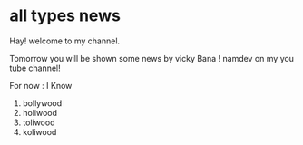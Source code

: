 # all types news

Hay! welcome to my channel.

Tomorrow you will be shown some news by vicky Bana ! namdev on my you tube channel!

For now : I Know

1. bollywood
2. holiwood
2. toliwood
2. koliwood
 

